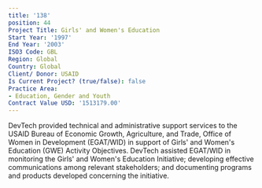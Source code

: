 ```yaml
---
title: '138'
position: 44
Project Title: Girls' and Women's Education
Start Year: '1997'
End Year: '2003'
ISO3 Code: GBL
Region: Global
Country: Global
Client/ Donor: USAID
Is Current Project? (true/false): false
Practice Area:
- Education, Gender and Youth
Contract Value USD: '1513179.00'
---
```


DevTech provided technical and administrative support services to the USAID Bureau of Economic Growth, Agriculture, and Trade, Office of Women in Development (EGAT/WID) in support of Girls' and Women's Education (GWE) Activity Objectives. DevTech assisted EGAT/WID in monitoring the Girls' and Women's Education Initiative; developing effective communications among relevant stakeholders; and documenting programs and products developed concerning the initiative.